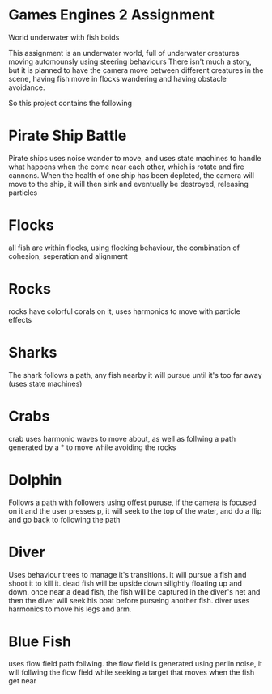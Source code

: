 # Games Engines 2 Assignment 
 World underwater with fish boids

This assignment is an underwater world, full of underwater creatures moving automounsly using steering behaviours
There isn't much a story, but it is planned to have the camera move between different creatures in the scene, having fish move 
in flocks wandering and having obstacle avoidance. 

So this project contains the following

# Pirate Ship Battle

Pirate ships uses noise wander to move, and uses state machines to handle what happens when the come near each other, which is rotate and fire cannons.
When the health of one ship has been depleted, the camera will move to the ship, it will then sink and eventually be destroyed, releasing particles

# Flocks
all fish are within flocks, using flocking behaviour, the combination of cohesion, seperation and alignment

# Rocks
rocks have colorful corals on it, uses harmonics to move with particle effects

# Sharks
The shark follows a path, any fish nearby it will pursue until it's too far away (uses state machines)

# Crabs
crab uses harmonic waves to move about, as well as follwing a path generated by a * to move while avoiding the rocks

# Dolphin
Follows a path with followers using offest puruse, if the camera is focused on it and the user presses p, it will seek to the top of the water, and do a flip and go back to following the path

# Diver
Uses behaviour trees to manage it's transitions. it will pursue a fish and shoot it to kill it. dead fish will be upside down silightly floating up and down. once near a dead fish, the fish will be captured in the diver's net and then the diver will seek his boat before purseing another fish. diver uses harmonics to move his legs and arm.

# Blue Fish
uses flow field path follwing. the flow field is generated using perlin noise, it will follwing the flow field while seeking a target that moves when the fish get near
